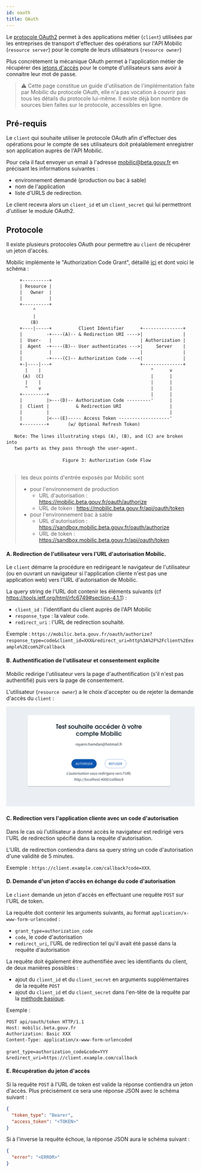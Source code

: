 ```yaml
---
id: oauth
title: OAuth
---
```


Le [protocole OAuth2](https://oauth.net/2/) permet à des applications métier (`client`) utilisées par les entreprises de transport d'effectuer des opérations sur l'API Mobilic (`resource server`) pour le compte de leurs utilisateurs (`resource owner`)

Plus concrètement la mécanique OAuth permet à l'application métier de récupérer des [jetons d'accès](auth.md) pour le compte d'utilisateurs sans avoir à connaitre leur mot de passe.

> ⚠️ Cette page constitue un guide d'utilisation de l'implémentation faite par Mobilic du protocole OAuth, elle n'a pas vocation à couvrir pas tous les détails du protocole lui-même. Il existe déjà bon nombre de sources bien faites sur le protocole, accessibles en ligne.

## Pré-requis

Le `client` qui souhaite utiliser le protocole OAuth afin d'effectuer des opérations pour le compte de ses utilisateurs doit préalablement enregistrer son application auprès de l'API Mobilic.

Pour cela il faut envoyer un email à l'adresse mobilic@beta.gouv.fr en précisant les informations suivantes :

- environnement demandé (production ou bac à sable)
- nom de l'application
- liste d'URLS de redirection.

Le client recevra alors un `client_id` et un `client_secret` qui lui permettront d'utiliser le module OAuth2.

## Protocole

Il existe plusieurs protocoles OAuth pour permettre au `client` de récupérer un jeton d'accès.

Mobilic implémente le "Authorization Code Grant", détaillé [ici](https://tools.ietf.org/html/rfc6749#section-4.1) et dont voici le schéma :

```
     +----------+
     | Resource |
     |   Owner  |
     |          |
     +----------+
          ^
          |
         (B)
     +----|-----+          Client Identifier      +---------------+
     |         -+----(A)-- & Redirection URI ---->|               |
     |  User-   |                                 | Authorization |
     |  Agent  -+----(B)-- User authenticates --->|     Server    |
     |          |                                 |               |
     |         -+----(C)-- Authorization Code ---<|               |
     +-|----|---+                                 +---------------+
       |    |                                         ^      v
      (A)  (C)                                        |      |
       |    |                                         |      |
       ^    v                                         |      |
     +---------+                                      |      |
     |         |>---(D)-- Authorization Code ---------'      |
     |  Client |          & Redirection URI                  |
     |         |                                             |
     |         |<---(E)----- Access Token -------------------'
     +---------+       (w/ Optional Refresh Token)

   Note: The lines illustrating steps (A), (B), and (C) are broken into
   two parts as they pass through the user-agent.

                     Figure 3: Authorization Code Flow


```

> les deux points d'entrée exposés par Mobilic sont
>
> - pour l'environnement de production
>   - URL d'autorisation : https://mobilic.beta.gouv.fr/oauth/authorize
>   - URL de token : https://mobilic.beta.gouv.fr/api/oauth/token
> - pour l'environnement bac à sable
>   - URL d'autorisation : https://sandbox.mobilic.beta.gouv.fr/oauth/authorize
>   - URL de token : https://sandbox.mobilic.beta.gouv.fr/api/oauth/token

#### A. Redirection de l'utilisateur vers l'URL d'autorisation Mobilic.

Le `client` démarre la procédure en redirigeant le navigateur de l'utilisateur (ou en ouvrant un navigateur si l'application cliente n'est pas une application web) vers l'URL d'autorisation de Mobilic.

La query string de l'URL doit contenir les éléments suivants (cf https://tools.ietf.org/html/rfc6749#section-4.1.1) :

- `client_id` : l'identifiant du client auprès de l'API Mobilic
- `response_type` : la valeur `code`.
- `redirect_uri` : l'URL de redirection souhaité.

Exemple : `https://mobilic.beta.gouv.fr/oauth/authorize?response_type=code&client_id=XXX&redirect_uri=http%3A%2F%2Fclient%2Eexample%2Ecom%2Fcallback`

#### B. Authentification de l'utilisateur et consentement explicite

Mobilic redirige l'utilisateur vers la page d'authentification (s'il n'est pas authentifié) puis vers la page de consentement.

L'utilisateur (`resource owner`) a le choix d'accepter ou de rejeter la demande d'accès du `client` :

![oauth.png](assets/oauth-consent.png)

#### C. Redirection vers l'application cliente avec un code d'autorisation

Dans le cas où l'utilisateur a donné accès le navigateur est redirigé vers l'URL de redirection spécifié dans la requête d'autorisation.

L'URL de redirection contiendra dans sa query string un code d'autorisation d'une validité de 5 minutes.

Exemple : `https://client.example.com/callback?code=XXX`.

#### D. Demande d'un jeton d'accès en échange du code d'autorisation

Le `client` demande un jeton d'accès en effectuant une requête `POST` sur l'URL de token.

La requête doit contenir les arguments suivants, au format `application/x-www-form-urlencoded` :

- `grant_type=authorization_code`
- `code`, le code d'autorisation
- `redirect_uri`, l'URL de redirection tel qu'il avait été passé dans la requête d'autorisation

La requête doit également être authentifiée avec les identifiants du client, de deux manières possibles :

- ajout du `client_id` et du `client_secret` en arguments supplémentaires de la requête `POST`
- ajout du `client_id` et du `client_secret` dans l'en-tête de la requête par la [méthode basique](https://fr.wikipedia.org/wiki/Authentification_HTTP#M%C3%A9thode_%C2%AB_Basic_%C2%BB).

Exemple :

```http request
POST api/oauth/token HTTP/1.1
Host: mobilic.beta.gouv.fr
Authorization: Basic XXX
Content-Type: application/x-www-form-urlencoded

grant_type=authorization_code&code=YYY
&redirect_uri=https://client.example.com/callback
```

#### E. Récupération du jeton d'accès

Si la requête `POST` à l'URL de token est valide la réponse contiendra un jeton d'accès. Plus précisément ce sera une réponse JSON avec le schéma suivant :

```json
{
  "token_type": "Bearer",
  "access_token": "<TOKEN>"
}
```

Si à l'inverse la requête échoue, la réponse JSON aura le schéma suivant :

```json
{
  "error": "<ERROR>"
}
```
